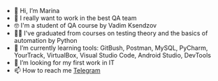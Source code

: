 - 👋 Hi, I’m Marina
- 🤩 I really want to work in the best QA team 
- 🤓 I'm a student of QA course by Vadim Ksendzov
- 👩‍🎓 I've graduated from courses on testing theory and the basics of automation by Python
- 🌱 I’m currently learning tools: GitBush, Postman, MySQL, PyCharm, YourTrack, VirtualBox, Visual Studio Code, Android Studio, DevTools
- 👀 I’m looking for my first work in IT
- 📫 How to reach me <a href="https://t.me/umka2482"> Telegram </a>

<!---
9110242482/9110242482 is a ✨ special ✨ repository because its `README.md` (this file) appears on your GitHub profile.
You can click the Preview link to take a look at your changes.
--->
